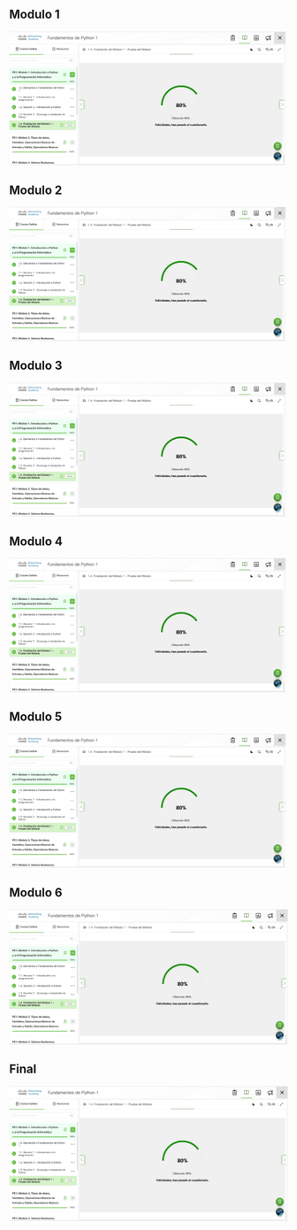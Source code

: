 ## Modulo 1
<img width="500" src="https://github.com/RamirezLuisManuel/IoT_instrumento_de_evaluacion_unidad_2/blob/main/Curso_Python_NetAcad/Modulo_1.png?raw=true"/><br>
## Modulo 2
<img width="500" src="https://github.com/RamirezLuisManuel/IoT_instrumento_de_evaluacion_unidad_2/blob/main/Curso_Python_NetAcad/Modulo_1.png?raw=true"/><br>
## Modulo 3
<img width="500" src="https://github.com/RamirezLuisManuel/IoT_instrumento_de_evaluacion_unidad_2/blob/main/Curso_Python_NetAcad/Modulo_1.png?raw=true"/><br>
## Modulo 4
<img width="500" src="https://github.com/RamirezLuisManuel/IoT_instrumento_de_evaluacion_unidad_2/blob/main/Curso_Python_NetAcad/Modulo_1.png?raw=true"/><br>
## Modulo 5
<img width="500" src="https://github.com/RamirezLuisManuel/IoT_instrumento_de_evaluacion_unidad_2/blob/main/Curso_Python_NetAcad/Modulo_1.png?raw=true"/><br>
## Modulo 6
<img width="z500" src="https://github.com/RamirezLuisManuel/IoT_instrumento_de_evaluacion_unidad_2/blob/main/Curso_Python_NetAcad/Modulo_1.png?raw=true"/><br>
## Final
<img width="z500" src="https://github.com/RamirezLuisManuel/IoT_instrumento_de_evaluacion_unidad_2/blob/main/Curso_Python_NetAcad/Modulo_1.png?raw=true"/><br>
